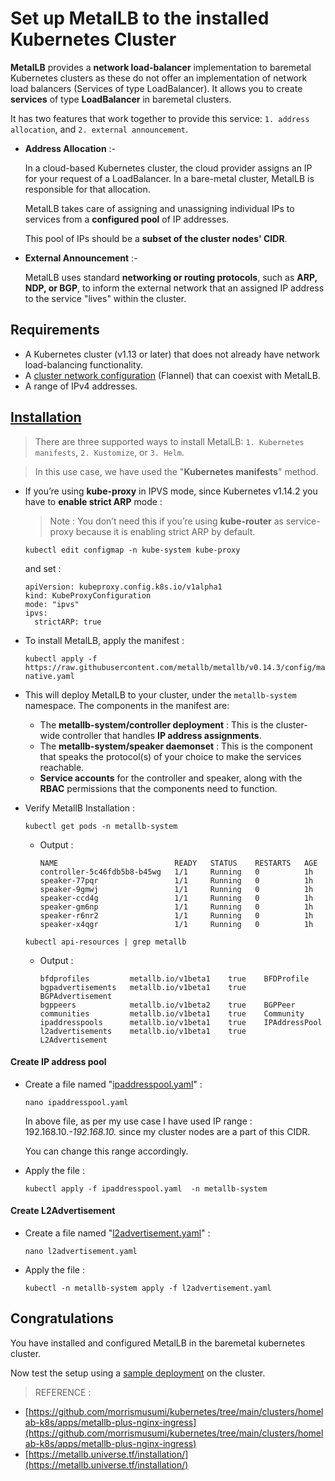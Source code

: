 # Set up MetalLB to the installed Kubernetes Cluster

__MetalLB__ provides a __network load-balancer__ implementation to baremetal Kubernetes clusters as these do not offer an implementation of network load balancers (Services of type LoadBalancer). It allows you to create __services__ of type __LoadBalancer__ in baremetal clusters.

It has two features that work together to provide this service: ```1. address allocation```, and ```2. external announcement```.

- __Address Allocation__ :- 

  In a cloud-based Kubernetes cluster, the cloud provider assigns an IP for your request of a LoadBalancer. In a bare-metal cluster, MetalLB is responsible for that allocation.
  
  MetalLB takes care of assigning and unassigning individual IPs to services from a __configured pool__ of IP addresses.

  This pool of IPs should be a __subset of the cluster nodes' CIDR__.

- __External Announcement__ :-

  MetalLB uses standard __networking or routing protocols__, such as __ARP, NDP, or BGP__, to inform the external network that an assigned IP address to the service "lives" within the cluster.

## Requirements 

- A Kubernetes cluster (v1.13 or later) that does not already have network load-balancing functionality.
- A [cluster network configuration](https://metallb.universe.tf/installation/network-addons/) (Flannel) that can coexist with MetalLB.
- A range of IPv4 addresses.

## [Installation](https://metallb.universe.tf/installation/)

> There are three supported ways to install MetalLB: ```1. Kubernetes manifests```, ```2. Kustomize```, or ```3. Helm```.

> In this use case, we have used the "__Kubernetes manifests__" method.

- If you’re using __kube-proxy__ in IPVS mode, since Kubernetes v1.14.2 you have to __enable strict ARP__ mode : 
  > Note : You don’t need this if you’re using __kube-router__ as service-proxy because it is enabling strict ARP by default.
  ```
  kubectl edit configmap -n kube-system kube-proxy
  ```
  and set : 
  ```
  apiVersion: kubeproxy.config.k8s.io/v1alpha1
  kind: KubeProxyConfiguration
  mode: "ipvs"
  ipvs:
    strictARP: true
  ```
- To install MetalLB, apply the manifest :
  ```
  kubectl apply -f https://raw.githubusercontent.com/metallb/metallb/v0.14.3/config/manifests/metallb-native.yaml
  ```
- This will deploy MetalLB to your cluster, under the ```metallb-system``` namespace. The components in the manifest are:

  - The __metallb-system/controller deployment__ : This is the cluster-wide controller that handles __IP address assignments__.
  - The __metallb-system/speaker daemonset__ : This is the component that speaks the protocol(s) of your choice to make the services reachable.
  - __Service accounts__ for the controller and speaker, along with the __RBAC__ permissions that the components need to function.

- Verify MetallB Installation :
  ```
  kubectl get pods -n metallb-system
  ```
    - Output : 
      ```
      NAME                          READY   STATUS    RESTARTS   AGE
      controller-5c46fdb5b8-b45wg   1/1     Running   0          1h
      speaker-77pqr                 1/1     Running   0          1h
      speaker-9gmwj                 1/1     Running   0          1h
      speaker-ccd4g                 1/1     Running   0          1h
      speaker-gm6np                 1/1     Running   0          1h
      speaker-r6nr2                 1/1     Running   0          1h
      speaker-x4qgr                 1/1     Running   0          1h
      ```
  ```
  kubectl api-resources | grep metallb
  ```
    - Output : 
      ```
      bfdprofiles         metallb.io/v1beta1    true    BFDProfile
      bgpadvertisements   metallb.io/v1beta1    true    BGPAdvertisement
      bgppeers            metallb.io/v1beta2    true    BGPPeer
      communities         metallb.io/v1beta1    true    Community
      ipaddresspools      metallb.io/v1beta1    true    IPAddressPool
      l2advertisements    metallb.io/v1beta1    true    L2Advertisement
      ```

#### Create IP address pool 

- Create a file named "[ipaddresspool.yaml](https://github.com/PrajwalP7295/baremetal-kubernetes-ha-multi-master-cluster/blob/main/metal-lb/ipaddresspool.yaml)" :
  ```
  nano ipaddresspool.yaml
  ```
  
    In above file, as per my use case I have used IP range : 192.168.10.*-192.168.10.* since my cluster nodes are a part of this CIDR.

    You can change this range accordingly.

- Apply the file : 
  ```
  kubectl apply -f ipaddresspool.yaml  -n metallb-system
  ```

#### Create L2Advertisement

- Create a file named "[l2advertisement.yaml](https://github.com/PrajwalP7295/baremetal-kubernetes-ha-multi-master-cluster/blob/main/metal-lb/l2advertisement.yaml)" :
  ```
  nano l2advertisement.yaml
  ```
  
- Apply the file : 
  ```
  kubectl -n metallb-system apply -f l2advertisement.yaml
  ```

## __Congratulations__

You have installed and configured MetalLB in the baremetal kubernetes cluster.

Now test the setup using a [sample deployment](https://github.com/PrajwalP7295/baremetal-kubernetes-ha-multi-master-cluster/tree/main/sample-deployment) on the cluster.


> REFERENCE : 
- [https://github.com/morrismusumi/kubernetes/tree/main/clusters/homelab-k8s/apps/metallb-plus-nginx-ingress](https://github.com/morrismusumi/kubernetes/tree/main/clusters/homelab-k8s/apps/metallb-plus-nginx-ingress)
- [https://metallb.universe.tf/installation/](https://metallb.universe.tf/installation/)